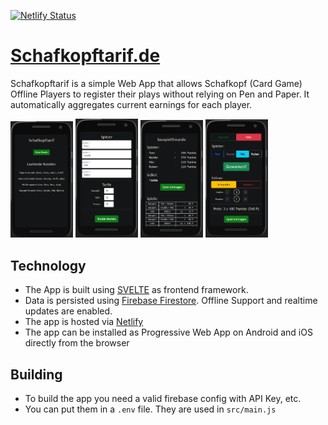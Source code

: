[![Netlify Status](https://api.netlify.com/api/v1/badges/392e5d25-ce7a-4273-ade8-58dd65440e8a/deploy-status)](https://schafkopftarif.de)

# [Schafkopftarif.de](https://schafkopftarif.de)

Schafkopftarif is a simple Web App that allows Schafkopf (Card Game) Offline Players to register their plays without relying on Pen and Paper.
It automatically aggregates current earnings for each player.

<p>
  <img src="/docs/start.png" width="100" />
  <img src="/docs/newGame.png" width="100" />
  <img src="/docs/overview.png" width="100" /> 
  <img src="/docs/play.png" width="100" />
</p>

## Technology

- The App is built using [SVELTE](https://svelte.dev/) as frontend framework.
- Data is persisted using [Firebase Firestore](https://firebase.google.com). Offline Support and realtime updates are enabled.
- The app is hosted via [Netlify](https://www.netlify.com/)
- The app can be installed as Progressive Web App on Android and iOS directly from the browser

## Building

- To build the app you need a valid firebase config with API Key, etc.
- You can put them in a `.env` file. They are used in `src/main.js`
